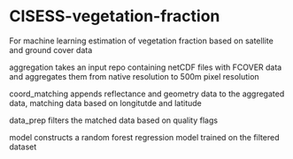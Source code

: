 # CISESS-vegetation-fraction

For machine learning estimation of vegetation fraction based on satellite and ground cover data

aggregation takes an input repo containing netCDF files with FCOVER data and aggregates them from native
resolution to 500m pixel resolution

coord_matching appends reflectance and geometry data to the aggregated data, matching data based on longitutde and latitude

data_prep filters the matched data based on quality flags

model constructs a random forest regression model trained on the filtered dataset
